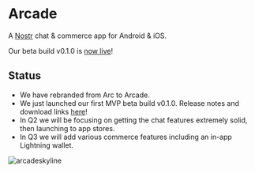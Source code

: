 # Arcade

A [Nostr](https://github.com/nostr-protocol/nostr) chat & commerce app for Android & iOS.

Our beta build v0.1.0 is [now live](https://github.com/ArcadeLabsInc/arcade/releases/tag/v0.1.0-beta)!

## Status

- We have rebranded from Arc to Arcade.
- We just launched our first MVP beta build v0.1.0. Release notes and download links [here](https://github.com/ArcadeLabsInc/arcade/releases/tag/v0.1.0-beta)!
- In Q2 we will be focusing on getting the chat features extremely solid, then launching to app stores.
- In Q3 we will add various commerce features including an in-app Lightning wallet.

![arcadeskyline](https://user-images.githubusercontent.com/14167547/229741634-735d487a-ab88-4061-aa75-d27e7b432f43.jpeg)
